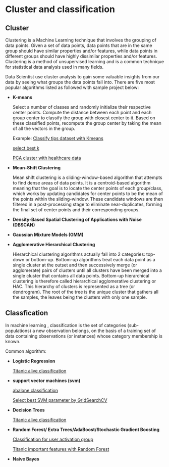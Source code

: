 # Cluster and classification

## Cluster
Clustering is a Machine Learning technique that involves the grouping of data points. Given a set of data points, data points that are in the same group should have similar properties and/or features, while data points in different groups should have highly dissimilar properties and/or features. Clustering is a method of unsupervised learning and is a common technique for statistical data analysis used in many fields.

Data Scientist use cluster analysis to gain some valuable insights from our data by seeing what groups the data points fall into. There are five most popular algorithms listed as followed with sample project below:

* **K-means**

  Select a number of classes and randomly initialize their respective center points. Compute the distance between each point and each group center to classify the group with closest center to it. Based on these classified points, recompute the group center by taking the mean of all the vectors in the group. 
  
  Example: [Classify tips dataset with Kmeans](https://github.com/LunaYogada/452_machine_learning/blob/master/cluster%20and%20classfication/Classify%20tips%20dataset%20with%20Kmeans.ipynb)
  
  [select best k](https://github.com/LunaYogada/452_machine_learning/blob/master/cluster%20and%20classfication/Classify%20iris%20dataset%20with%20Kmeans.ipynb)
  
  [PCA cluster with healthcare data](https://github.com/LunaYogada/452_machine_learning/blob/master/cluster%20and%20classfication/Healthcare%20cluster.ipynb)

* **Mean-Shift Clustering**

  Mean shift clustering is a sliding-window-based algorithm that attempts to find dense areas of data points. It is a centroid-based algorithm meaning that the goal is to locate the center points of each group/class, which works by updating candidates for center points to be the mean of the points within the sliding-window. These candidate windows are then filtered in a post-processing stage to eliminate near-duplicates, forming the final set of center points and their corresponding groups. 
  
* **Density-Based Spatial Clustering of Applications with Noise (DBSCAN)**

  
* **Gaussian Mixture Models (GMM)**
* **Agglomerative Hierarchical Clustering**

  Hierarchical clustering algorithms actually fall into 2 categories: top-down or bottom-up. Bottom-up algorithms treat each data point as a single cluster at the outset and then successively merge (or agglomerate) pairs of clusters until all clusters have been merged into a single cluster that contains all data points. Bottom-up hierarchical clustering is therefore called hierarchical agglomerative clustering or HAC. This hierarchy of clusters is represented as a tree (or dendrogram). The root of the tree is the unique cluster that gathers all the samples, the leaves being the clusters with only one sample.

## Classfication
In machine learning , classification is the set of categories (sub-populations) a new observation belongs, on the basis of a training set of data containing observations (or instances) whose category membership is known.

Common algorithm:

* **Logistic Regression**

  [Titanic alive classification](https://github.com/LunaYogada/452_machine_learning/blob/master/cluster%20and%20classfication/Titanic%20alive%20classification.ipynb)
  
* **support vector machines (svm)**

  [abalone classification](https://github.com/LunaYogada/452_machine_learning/blob/master/cluster%20and%20classfication/abalone%20classification.ipynb)
  
  [Select best SVM parameter by GridSearchCV](https://github.com/LunaYogada/452_machine_learning/blob/master/cluster%20and%20classfication/plot_iris_dataset.ipynb)
* **Decision Trees**

  [Titanic alive classification](https://github.com/LunaYogada/452_machine_learning/blob/master/cluster%20and%20classfication/Titanic%20alive%20classification.ipynb)

* **Random Forest/ Extra Trees/AdaBoost/Stochastic Gradient Boosting**

  [Classification for user activation group](https://github.com/LunaYogada/452_machine_learning/blob/master/cluster%20and%20classfication/Classification%20for%20user%20activation%20group.ipynb)
  
  [Titanic important features with Random Forest](https://github.com/LunaYogada/452_machine_learning/blob/master/cluster%20and%20classfication/Titanic%20important%20features%20with%20Random%20Forest%20.ipynb)
* **Naive Bayes**
